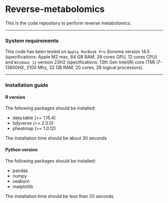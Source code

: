 # Reverse-metabolomics

This is the code repository to perform reverse metabolomics.

----------------------------------------
### System requirements
This code has been tested on `Apple MacBook Pro` Sonoma version 14.5 (specifications: Apple M2 max, 64 GB RAM, 38 cores GPU, 12 cores CPU) and `Windows 11` version 23H2 (specifications: 13th Gen Intel(R) core (TM) i7-13850HX, 2100 Mhz, 32 GB RAM, 20 cores, 28 logical processors). 

----------------------------------------
### Installation guide
#### R version
The following packages should be installed: 
- data.table (>= 1.15.4)
- tidyverse (>= 2.0.0)
- pheatmap (>= 1.0.12)

The installation time should be about 30 seconds


#### Python version
The following packages should be installed: 
- pandas
- numpy
- seaborn
- matplotlib

The installation time should be less than 20 seconds
